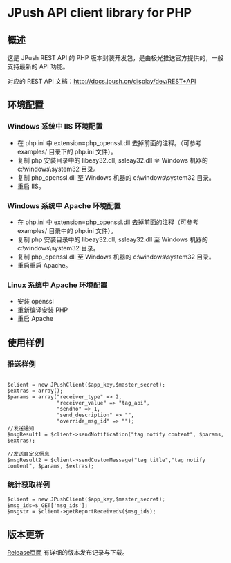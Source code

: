 # JPush API client library for PHP

## 概述
这是 JPush REST API 的 PHP 版本封装开发包，是由极光推送官方提供的，一般支持最新的 API 功能。

对应的 REST API 文档：<http://docs.jpush.cn/display/dev/REST+API>

## 环境配置

### Windows 系统中 IIS 环境配置
* 在 php.ini 中 extension=php_openssl.dll 去掉前面的注释。（可参考 examples/ 目录下的 php.ini 文件）。
* 复制 php 安装目录中的 libeay32.dll, ssleay32.dll 至 Windows 机器的 c:\windows\system32 目录。
* 复制 php_openssl.dll 至 Windows 机器的 c:\windows\system32 目录。
* 重启 IIS。

### Windows 系统中 Apache 环境配置
* 在 php.ini 中 extension=php_openssl.dll 去掉前面的注释（可参考 examples/ 目录中的 php.ini 文件）。
* 复制 php 安装目录中的 libeay32.dll, ssleay32.dll 至 Windows 机器的 c:\windows\system32 目录。
* 复制 php_openssl.dll 至 Windows 机器的 c:\windows\system32 目录。
* 重启重启 Apache。

### Linux 系统中 Apache 环境配置
* 安装 openssl
* 重新编译安装 PHP
* 重启 Apache

## 使用样例

### 推送样例
```

$client = new JPushClient($app_key,$master_secret);
$extras = array();
$params = array("receiver_type" => 2,
                "receiver_value" => "tag_api",
                "sendno" => 1,
                "send_description" => "",
                "override_msg_id" => "");
//发送通知
$msgResult1 = $client->sendNotification("tag notify content", $params, $extras);

//发送自定义信息
$msgResult2 = $client->sendCustomMessage("tag title","tag notify content", $params, $extras);

```

### 统计获取样例

```
$client = new JPushClient($app_key,$master_secret);
$msg_ids=$_GET['msg_ids'];
$msgstr = $client->getReportReceiveds($msg_ids);
```


## 版本更新
[Release页面](https://github.com/jpush/jpush-api-php-client/releases/) 有详细的版本发布记录与下载。
